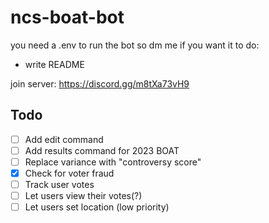 # ncs-boat-bot
you need a .env to run the bot so dm me if you want it
to do:
* write README

join server: https://discord.gg/m8tXa73vH9

## Todo
- [ ] Add edit command
- [ ] Add results command for 2023 BOAT
- [ ] Replace variance with "controversy score"
- [x] Check for voter fraud
- [ ] Track user votes
- [ ] Let users view their votes(?)
- [ ] Let users set location (low priority)